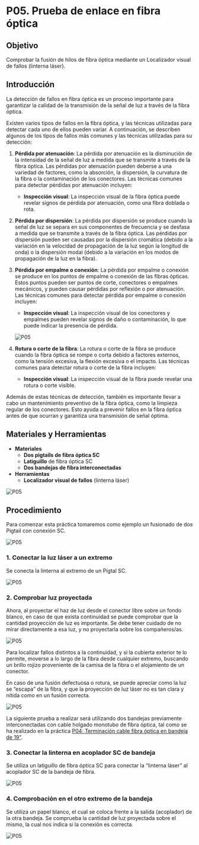 # P05. Prueba de enlace en fibra óptica

## Objetivo

Comprobar la fusión de hilos de fibra óptica mediante un Localizador visual de fallos (linterna láser). 

## Introducción

La detección de fallos en fibra óptica es un proceso importante para garantizar la calidad de la transmisión de la señal de luz a través de la fibra óptica.

Existen varios tipos de fallos en la fibra óptica, y las técnicas utilizadas para detectar cada uno de ellos pueden variar. A continuación, se describen algunos de los tipos de fallos más comunes y las técnicas utilizadas para su detección:

1. **Pérdida por atenuación**: La pérdida por atenuación es la disminución de la intensidad de la señal de luz a medida que se transmite a través de la fibra óptica. Las pérdidas por atenuación pueden deberse a una variedad de factores, como la absorción, la dispersión, la curvatura de la fibra o la contaminación de los conectores. Las técnicas comunes para detectar pérdidas por atenuación incluyen:
    * **Inspección visual**: La inspección visual de la fibra óptica puede revelar signos de pérdida por atenuación, como una fibra doblada o rota.
2. **Pérdida por dispersión**: La pérdida por dispersión se produce cuando la señal de luz se separa en sus componentes de frecuencia y se desfasa a medida que se transmite a través de la fibra óptica. Las pérdidas por dispersión pueden ser causadas por la dispersión cromática (debido a la variación en la velocidad de propagación de la luz según la longitud de onda) o la dispersión modal (debido a la variación en los modos de propagación de la luz en la fibra).
3. **Pérdida por empalme o conexión**: La pérdida por empalme o conexión se produce en los puntos de empalme o conexión de las fibras ópticas. Estos puntos pueden ser puntos de corte, conectores o empalmes mecánicos, y pueden causar pérdidas por reflexión o por atenuación. Las técnicas comunes para detectar pérdida por empalme o conexión incluyen:
    * **Inspección visual**: La inspección visual de los conectores y empalmes pueden revelar signos de daño o contaminación, lo que puede indicar la presencia de pérdida.

    ![P05](img/intro.png)

4. **Rotura o corte de la fibra**: La rotura o corte 	de la fibra se produce cuando la fibra óptica se rompe o corta debido a factores externos, como la tensión excesiva, la flexión 	excesiva o el impacto. Las técnicas comunes para detectar rotura o corte de la fibra incluyen:
	* **Inspección visual**: La inspección visual de la fibra puede revelar una rotura o corte visible.

Además de estas técnicas de detección, también es importante llevar a cabo un mantenimiento preventivo de la fibra óptica, como la limpieza regular de los conectores. Esto ayuda a prevenir fallos en la fibra óptica antes de que ocurran y garantiza una transmisión de señal óptima.

## Materiales y Herramientas

* **Materiales**
    * **Dos pigtails de fibra óptica SC**
    * **Latiguillo** de fibra óptica SC
    * **Dos bandejas de fibra interconectadas**
* **Herramientas**
    * **Localizador visual de fallos** (linterna láser)

![P05](img/0.png)

## Procedimiento

Para comenzar esta práctica tomaremos como ejemplo un fusionado de dos Pigtail con conexión SC.

![P05](img/1antes.png)

### 1. Conectar la luz láser a un extremo

Se conecta la linterna al extremo de un Pigtal SC.

![P05](img/1b.png)

### 2. Comprobar luz proyectada

Ahora, al proyectar el haz de luz desde el conector libre sobre un fondo blanco, en caso de que exista continuidad se puede comprobar que la cantidad proyección de luz es importante. Se debe tener cuidado de no mirar directamente a esa luz, y no proyectarla sobre los compañeros/as.

![P05](img/2a.png)

Para localizar fallos distintos a la continuidad, y si la cubierta exterior te lo permite, moverse a lo largo de la fibra desde cualquier extremo, buscando un brillo rojizo proveniente de la camisa de la fibra o el alojamiento de un conector.

En caso de una fusión defectuosa o rotura, se puede apreciar como la luz se “escapa” de la fibra, y que la proyección de luz láser no es tan clara y nítida como en un fusión correcta.

![P05](img/2b.png)

La siguiente prueba a realizar será utilizando dos bandejas previamente interconectadas con cable holgado monotubo de fibra óptica, tal como se ha realizado en la práctica [P04: Terminación cable fibra óptica en bandeja de 19"](../P04/README.md).

### 3. Conectar la linterna en acoplador SC de bandeja

Se utiliza un latiguillo de fibra óptica SC para conectar la “linterna láser” al acoplador SC de la bandeja de fibra.

![P05](img/3.png)

### 4. Comprobación en el otro extremo de la bandeja

Se utiliza un papel blanco, el cual se coloca frente a la salida (acoplador) de la otra bandeja. Se comprueba la cantidad de luz proyectada sobre el mismo, la cual nos indica si la conexión es correcta.

![P05](img/4.png)